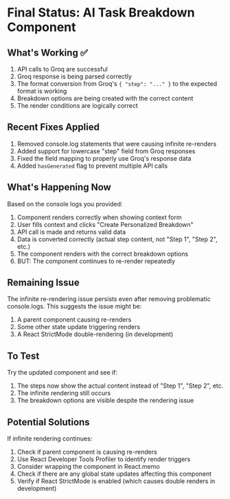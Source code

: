 # Final Status: AI Task Breakdown Component

## What's Working ✅
1. API calls to Groq are successful
2. Groq response is being parsed correctly
3. The format conversion from Groq's `{ "step": "..." }` to the expected format is working
4. Breakdown options are being created with the correct content
5. The render conditions are logically correct

## Recent Fixes Applied
1. Removed console.log statements that were causing infinite re-renders
2. Added support for lowercase "step" field from Groq responses
3. Fixed the field mapping to properly use Groq's response data
4. Added `hasGenerated` flag to prevent multiple API calls

## What's Happening Now
Based on the console logs you provided:
1. Component renders correctly when showing context form
2. User fills context and clicks "Create Personalized Breakdown"
3. API call is made and returns valid data
4. Data is converted correctly (actual step content, not "Step 1", "Step 2", etc.)
5. The component renders with the correct breakdown options
6. BUT: The component continues to re-render repeatedly

## Remaining Issue
The infinite re-rendering issue persists even after removing problematic console.logs. This suggests the issue might be:
1. A parent component causing re-renders
2. Some other state update triggering renders
3. A React StrictMode double-rendering (in development)

## To Test
Try the updated component and see if:
1. The steps now show the actual content instead of "Step 1", "Step 2", etc.
2. The infinite rendering still occurs
3. The breakdown options are visible despite the rendering issue

## Potential Solutions
If infinite rendering continues:
1. Check if parent component is causing re-renders
2. Use React Developer Tools Profiler to identify render triggers
3. Consider wrapping the component in React.memo
4. Check if there are any global state updates affecting this component
5. Verify if React StrictMode is enabled (which causes double renders in development)